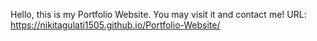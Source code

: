 Hello, this is my Portfolio Website. You may visit it and contact me!
URL:  https://nikitagulati1505.github.io/Portfolio-Website/
